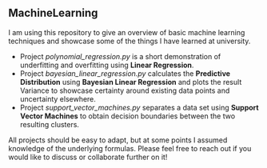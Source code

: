 ## MachineLearning 
I am using this repository to give an overview of basic machine learning techniques and showcase some of the things I have learned at university.

* Project *polynomial_regression.py* is a short demonstration of underfitting and overfitting using **Linear Regression**. 
* Project *bayesian_linear_regression.py* calculates the **Predictive Distribution** using **Bayesian Linear Regression** and plots the result Variance to showcase certainty around existing data points and uncertainty elsewhere.
* Project *support_vector_machines.py* separates a data set using **Support Vector Machines** to obtain decision boundaries between the two resulting clusters. 

All projects should be easy to adapt, but at some points I assumed knowledge of the underlying formulas. Please feel free to reach out if you would like to discuss or collaborate further on it!